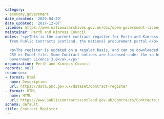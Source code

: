```yaml
---
category:
- economy,government
date_created: '2020-04-29'
date_updated: '2017-12-07'
license: https://www.nationalarchives.gov.uk/doc/open-government-licence/version/3/
maintainer: Perth and Kinross Council
notes: '<p>This is the current contract register for Perth and Kinross Council, pulled
  from Public Contracts Scotland, the national procurement portal.</p>

  <p>The register is updated on a regular basis, and can be downloaded as either a
  CSV or Excel file. Some Contract notices are licensed under the <a href="" title="http://www.nationalarchives.gov.uk/doc/open-government-licence/">Open
  Government Licence 3.0</a>.</p>'
organization: Perth and Kinross Council
records: null
resources:
- format: html
  name: Description
  url: https://data.pkc.gov.uk/dataset/contract-register
- format: HTML
  name: HTML
  url: https://www.publiccontractsscotland.gov.uk/Contracts/Contracts_Search.aspx?AuthID=AA00372
schema: default
title: Contract Register
---
```

